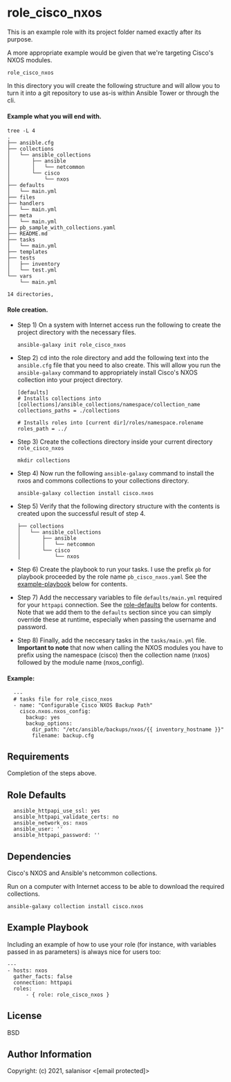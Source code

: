role_cisco_nxos
=========

This is an example role with its project folder named exactly after its purpose.

A more appropriate example would be given that we're targeting Cisco's NXOS modules.

    role_cisco_nxos
    
In this directory you will create the following structure and will allow you to turn it into a git repository to use as-is within Ansible Tower or through the cli.

#### Example what you will end with.
```
tree -L 4
.
├── ansible.cfg
├── collections
│   └── ansible_collections
│       ├── ansible
│       │   └── netcommon
│       └── cisco
│           └── nxos
├── defaults
│   └── main.yml
├── files
├── handlers
│   └── main.yml
├── meta
│   └── main.yml
├── pb_sample_with_collections.yaml
├── README.md
├── tasks
│   └── main.yml
├── templates
├── tests
│   ├── inventory
│   └── test.yml
└── vars
    └── main.yml

14 directories,
```

#### Role creation.

* Step 1) On a system with Internet access run the following to create the project directory with the necessary files. 

      ansible-galaxy init role_cisco_nxos
      
* Step 2) cd into the role directory and add the following text into the `ansible.cfg` file that you need to also create. This will allow you run the `ansible-galaxy` command to appropriately install Cisco's NXOS collection into your project directory. 

      [defaults]
      # Installs collections into [collections]/ansible_collections/namespace/collection_name
      collections_paths = ./collections

      # Installs roles into [current dir]/roles/namespace.rolename
      roles_path = ../
      
* Step 3) Create the collections directory inside your current directory `role_cisco_nxos`

      mkdir collections

* Step 4) Now run the following `ansible-galaxy` command to install the nxos and commons collections to your collections directory.

      ansible-galaxy collection install cisco.nxos

* Step 5) Verify that the following directory structure with the contents is created upon the successful result of step 4.

      ├── collections
      │   └── ansible_collections
      │       ├── ansible
      │       │   └── netcommon
      │       └── cisco
      │           └── nxos
      
* Step 6) Create the playbook to run your tasks. I use the prefix `pb` for playbook proceeded by the role name `pb_cisco_nxos.yaml`
          See the [example-playbook](https://github.com/salanisor/role_sample_with_collections/blob/master/README.md#example-playbook) below for contents.

* Step 7) Add the neccessary variables to file `defaults/main.yml` required for your `httpapi` connection.
          See the [role-defaults](https://github.com/salanisor/role_sample_with_collections/blob/master/README.md#role-defaults) below for contents.
          Note that we add them to the `defaults` section since you can simply override these at runtime, especially when passing the username and password.

* Step 8) Finally, add the neccesary tasks in the `tasks/main.yml` file. **Important to note** that now when calling the NXOS modules you have to prefix using the namespace (cisco) then the collection name (nxos) followed by the module name (nxos_config).

#### Example:
      ---
      # tasks file for role_cisco_nxos
      - name: "Configurable Cisco NXOS Backup Path"
        cisco.nxos.nxos_config:
          backup: yes
          backup_options:
            dir_path: "/etc/ansible/backups/nxos/{{ inventory_hostname }}"
            filename: backup.cfg

Requirements
------------

Completion of the steps above.

Role Defaults
-------------

      ansible_httpapi_use_ssl: yes
      ansible_httpapi_validate_certs: no
      ansible_network_os: nxos
      ansible_user: ''
      ansible_httpapi_password: ''

Dependencies
------------

Cisco's NXOS and Ansible's netcommon collections.

Run on a computer with Internet access to be able to download the required collections.

    ansible-galaxy collection install cisco.nxos

Example Playbook
----------------

Including an example of how to use your role (for instance, with variables passed in as parameters) is always nice for users too:

    ---
    - hosts: nxos
      gather_facts: false
      connection: httpapi
      roles:
          - { role: role_cisco_nxos }

License
-------

BSD

Author Information
------------------

Copyright: (c) 2021, salanisor <[email protected]>
